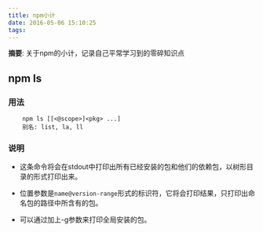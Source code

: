 ```yaml
---
title: npm小计
date: 2016-05-06 15:10:25
tags:
---
```


__摘要__: 关于npm的小计，记录自己平常学习到的零碎知识点
<!-- more -->

## npm ls

### 用法

```
    npm ls [[<@scope>]<pkg> ...]
    别名: list, la, ll
```

### 说明

+ 这条命令将会在stdout中打印出所有已经安装的包和他们的依赖包，以树形目录的形式打印出来。

+ 位置参数是`name@version-range`形式的标识符，它将会打印结果，只打印出命名包的路径中所含有的包。

+ 可以通过加上-g参数来打印全局安装的包。
